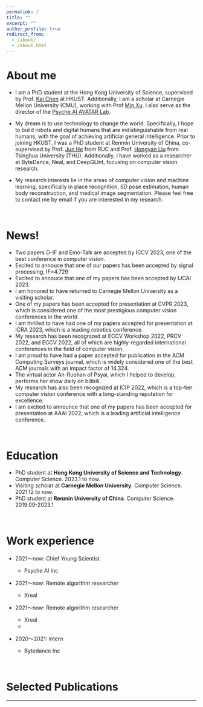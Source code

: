 ```yaml
---
permalink: /
title: ""
excerpt: ""
author_profile: true
redirect_from: 
  - /about/
  - /about.html
---
```


About me
======

* I am a PhD student at the Hong Kong University of Science, supervised by Prof. [Kai Chen](https://cse.hkust.edu.hk/~kaichen/) at HKUST. Additionally, I am a scholar at Carnegie Mellon University (CMU), working with Prof [Min Xu](https://xulabs.github.io/group/). I also serve as the director of the  [Psyche.AI AVATAR Lab](https://www.psyai.com/home).

* My dream is to use technology to change the world. Specifically, I hope to build robots and digital humans that are indistinguishable from real humans, with the goal of achieving artificial general intelligence. Prior to joining HKUST, I was a PhD student at Renmin University of China, co-supervised by Prof. [Jun He](http://info.ruc.edu.cn/jsky/szdw/ajxjgcx/jsjkxyjsx1/js2/758fdda1a0354792847b9e69d1289f6f.htm) from RUC and Prof. [Hongyan Liu](https://www.sem.tsinghua.edu.cn/info/1210/32067.htm) from Tsinghua University (THU). Additionally, I have worked as a researcher at ByteDance, Neal, and DeepGLInt, focusing on computer vision research.

* My research interests lie in the areas of computer vision and machine learning, specifically in place recognition, 6D pose estimation, human body reconstruction, and medical image segmentation. Please feel free to contact me by email if you are interested in my research.


<br>

News!
======
* Two papers D-IF and Emo-Talk are accepted by ICCV 2023, one of the best conference in computer vision.
*  Excited to annouce that one of our  papers has been accepted by signal processing, IF=4.729
*  Excited to annouce that one of my papers has been accepted by IJCAI 2023.
*  I am honored to have returned to Carnegie Mellon University as a visiting scholar.
*  One of my papers has been accepted for presentation at CVPR 2023, which is considered one of the most prestigious computer vision conferences in the world.
* I am thrilled to have had one of my papers accepted for presentation at ICRA 2023, which is a leading robotics conference.
*  My research has been recognized at ECCV Workshop 2022, PRCV 2022, and ECCV 2022, all of which are highly-regarded international conferences in the field of computer vision.
*  I am proud to have had a paper accepted for publication in the ACM Computing Surveys journal, which is widely considered one of the best ACM journals with an impact factor of 14.324.
*  The virtual actor An-Ruohan of Psyai, which I helped to develop, performs her show daily on bilibili.
*  My research has also been recognized at ICIP 2022, which is a top-tier computer vision conference with a long-standing reputation for excellence.
* I am excited to announce that one of my papers has been accepted for presentation at AAAI 2022, which is a leading artificial intelligence conference.

<br>

Education
======
* PhD student at **Hong Kong University of Science and Technology**. Computer Science. 2023.1 to now.
* Visiting scholar at **Carnegie Mellon University**. Computer Science. 2021.12 to now.
* PhD student at **Renmin University of China**. Computer Science. 2019.09-2023.1

<br>

Work experience
======
* 2021～now:  Chief Young Scientist
  * Psyche AI Inc

* 2021～now: Remote algorithm researcher
  * Xreal
 
* 2021～now: Remote algorithm researcher
  * Xreal
  * 
* 2020～2021: Intern
  * Bytedance Inc

<br>



Selected Publications
======


___






<br>



